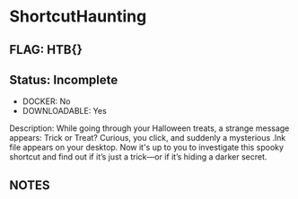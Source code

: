 # ShortcutHaunting

## FLAG: HTB{}

## Status: Incomplete

+ DOCKER: No
+ DOWNLOADABLE: Yes

Description: While going through your Halloween treats, a strange message appears: Trick or Treat? Curious, you click, and suddenly a mysterious .lnk file appears on your desktop. Now it's up to you to investigate this spooky shortcut and find out if it’s just a trick—or if it’s hiding a darker secret.

## NOTES
